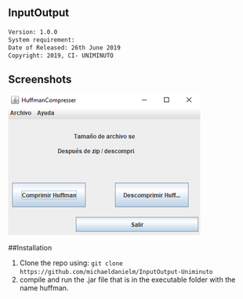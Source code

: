 ## InputOutput
  

    Version: 1.0.0
    System requirement: 
    Date of Released: 26th June 2019
    Copyright: 2019, CI- UNIMINUTO
    
    
## Screenshots
![CI-Huffman](https://raw.githubusercontent.com/michaeldanielm/InputOutput-Uniminuto/master/Screenshots/1.PNG)


##Installation
1. Clone the repo using: `git clone https://github.com/michaeldanielm/InputOutput-Uniminuto`
2. compile and run the .jar file that is in the executable folder with the name huffman.

